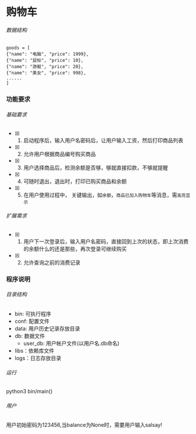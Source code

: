 # 购物车
###### 数据结构 ######
    goods = [
    {"name": "电脑", "price": 1999},
    {"name": "鼠标", "price": 10},
    {"name": "游艇", "price": 20},
    {"name": "美女", "price": 998},
    ......
    ]

### 功能要求 ###
###### 基础要求 ######
- [x] 1. 启动程序后，输入用户名密码后，让用户输入工资，然后打印商品列表
- [x] 2. 允许用户根据商品编号购买商品
- [x] 3. 用户选择商品后，检测余额是否够，够就直接扣款，不够就提醒
- [x] 4. 可随时退出，退出时，打印已购买商品和余额
- [x] 5. 在用户使用过程中， 关键输出，如`余额`，`商品已加入购物车`等消息，需`高亮显示`

###### 扩展需求 ######
- [x] 1. 用户下一次登录后，输入用户名密码，直接回到上次的状态，即上次消费的余额什么的还是那些，再次登录可继续购买
- [x] 2. 允许查询之前的消费记录


### 程序说明 ###
###### 目录结构 ######
- bin: 可执行程序
- conf: 配置文件
- data: 用户历史记录存放目录
- db: 数据文件
    - user_db: 用户帐户文件(以用户名.db命名)
- libs：依赖库文件
- logs：日志存放目录

###### 运行 #######
python3 bin/main()

###### 用户 #######
用户初始密码为123456,当balance为None时，需要用户输入salsay!